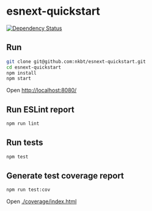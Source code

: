 # esnext-quickstart

[![Dependency Status](https://david-dm.org/nkbt/esnext-quickstart.svg)](https://david-dm.org/nkbt/esnext-quickstart)


## Run
```sh
git clone git@github.com:nkbt/esnext-quickstart.git
cd esnext-quickstart
npm install
npm start
```
Open [http://localhost:8080/](http://localhost:8080/)


## Run ESLint report
```sh
npm run lint
```


## Run tests
```sh
npm test
```


## Generate test coverage report
```sh
npm run test:cov
```
Open [./coverage/index.html](./coverage/index.html)
